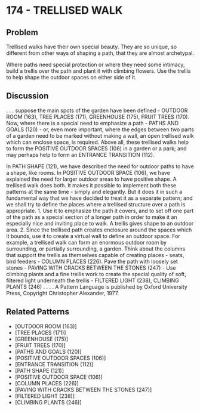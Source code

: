 # 174 - TRELLISED WALK

## Problem

Trellised walks have their own special beauty. They are so unique, so different from other ways of shaping a path, that they are almost archetypal.

Where paths need special protection or where they need some intimacy, build a trellis over the path and plant it with climbing flowers. Use the trellis to help shape the outdoor spaces on either side of it.

## Discussion

. . . suppose the main spots of the garden have been defined - OUTDOOR ROOM (163), TREE PLACES (171), GREENHOUSE (175), FRUIT TREES (170). Now, where there is a special need to emphasize a path - PATHS AND GOALS (120) - or, even more important, where the edges between two parts of a garden need to be marked without making a wall, an open trellised walk which can enclose space, is required. Above all, these trellised walks help to form the POSITIVE OUTDOOR SPACES (106) in a garden or a park; and may perhaps help to form an ENTRANCE TRANSITION (112).

In PATH SHAPE (121), we have described the need for outdoor paths to have a shape, like rooms. In POSITIVE OUTDOOR SPACE (106), we have explained the need for larger outdoor areas to have positive shape. A trellised walk does both. It makes it possible to implement both these patterns at the same time - simply and elegantly. But it does it in such a fundamental way that we have decided to treat it as a separate pattern; and we shall try to define the places where a trellised structure over a path is appropriate. 1. Use it to emphasize the path it covers, and to set off one part of the path as a special section of a longer path in order to make it an especially nice and inviting place to walk. A trellis gives shape to an outdoor area. 2. Since the trellised path creates enclosure around the spaces which it bounds, use it to create a virtual wall to define an outdoor space. For example, a trellised walk can form an enormous outdoor room by surrounding, or partially surrounding, a garden. Think about the columns that support the trellis as themselves capable of creating places - seats, bird feeders - COLUMN PLACES (226). Pave the path with loosely set stones - PAVING WITH CRACKS BETWEEN THE STONES (247) - Use climbing plants and a fine trellis work to create the special quality of soft, filtered light underneath the trellis - FILTERED LIGHT (238), CLIMBING PLANTS (246) . . . . A Pattern Language is published by Oxford University Press, Copyright Christopher Alexander, 1977.

## Related Patterns

- [OUTDOOR ROOM (163)]
- [TREE PLACES (171)]
- [GREENHOUSE (175)]
- [FRUIT TREES (170)]
- [PATHS AND GOALS (120)]
- [POSITIVE OUTDOOR SPACES (106)]
- [ENTRANCE TRANSITION (112)]
- [PATH SHAPE (121)]
- [POSITIVE OUTDOOR SPACE (106)]
- [COLUMN PLACES (226)]
- [PAVING WITH CRACKS BETWEEN THE STONES (247)]
- [FILTERED LIGHT (238)]
- [CLIMBING PLANTS (246)]
